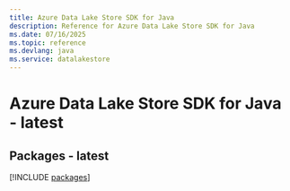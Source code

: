 ```yaml
---
title: Azure Data Lake Store SDK for Java
description: Reference for Azure Data Lake Store SDK for Java
ms.date: 07/16/2025
ms.topic: reference
ms.devlang: java
ms.service: datalakestore
---
```

# Azure Data Lake Store SDK for Java - latest
## Packages - latest
[!INCLUDE [packages](data-lake-store-index.md)]